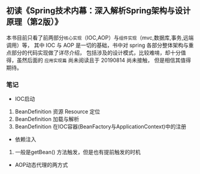 ## 初读《Spring技术内幕：深入解析Spring架构与设计原理（第2版）》

本书目前只看了前两部分`核心实现`（IOC,AOP）与`组件实现`（mvc,数据库,事务,远端调用）等， 
其中 IOC 与 AOP 是一切的基础，书中对 spring 各部分整体架构与重点部分的代码实现做了详尽介绍， 
包括涉及的设计模式，比较难啃，却十分值得，虽然后面的 `应用实现篇` 尚未阅读且于 20190814 尚未接触， 
但是相信其值得期待。 
 
  
### 笔记 
+ IOC启动
1. BeanDefinition 资源 Resource 定位
2. BeanDefinition 加载与解析
3. BeanDefinition 在IOC容器(BeanFactory与ApplicationContext)中的注册
- 依赖注入
1. 一般是getBean() 方法触发，但是也有提前触发的时机
+ AOP动态代理的两方式
